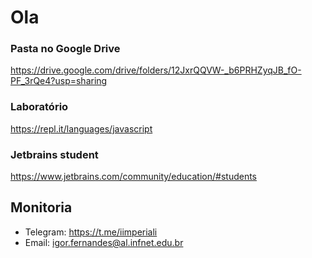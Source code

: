 # Ola


### Pasta no Google Drive

https://drive.google.com/drive/folders/12JxrQQVW-_b6PRHZyqJB_fO-PF_3rQe4?usp=sharing


### Laboratório

https://repl.it/languages/javascript


### Jetbrains student

https://www.jetbrains.com/community/education/#students

## Monitoria

* Telegram: https://t.me/iimperiali
* Email: igor.fernandes@al.infnet.edu.br
